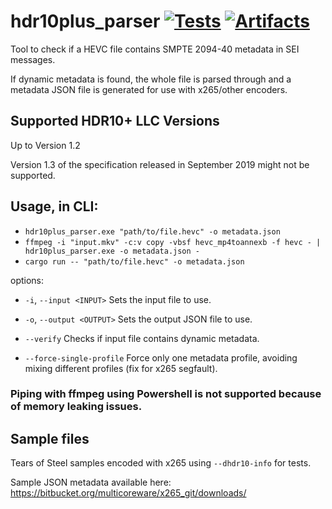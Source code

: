 # hdr10plus_parser [![Tests](https://github.com/quietvoid/hdr10plus_parser/workflows/Tests/badge.svg)](https://github.com/quietvoid/hdr10plus_parser/actions?query=workflow%3ATests) [![Artifacts](https://github.com/quietvoid/hdr10plus_parser/workflows/Artifacts/badge.svg)](https://github.com/quietvoid/hdr10plus_parser/actions?query=workflow%3AArtifacts)
Tool to check if a HEVC file contains SMPTE 2094-40 metadata in SEI 
messages.

If dynamic metadata is found, the whole file is parsed through and a 
metadata JSON file is generated for use with x265/other encoders.

## Supported HDR10+ LLC Versions
Up to Version 1.2

Version 1.3 of the specification released in September 2019 might not be supported.

## Usage, in CLI:

* `hdr10plus_parser.exe "path/to/file.hevc" -o metadata.json`
* `ffmpeg -i "input.mkv" -c:v copy -vbsf hevc_mp4toannexb -f hevc - | hdr10plus_parser.exe -o metadata.json -`
* `cargo run -- "path/to/file.hevc" -o metadata.json`

options:
* `-i`, `--input <INPUT>` Sets the input file to use.
* `-o`, `--output <OUTPUT>` Sets the output JSON file to use.

* `--verify` Checks if input file contains dynamic metadata.
* `--force-single-profile` Force only one metadata profile, avoiding mixing different profiles (fix for x265 segfault).


### Piping with ffmpeg using Powershell is not supported because of memory leaking issues.
    
## Sample files
Tears of Steel samples encoded with x265 using `--dhdr10-info` for tests.

Sample JSON metadata available here: https://bitbucket.org/multicoreware/x265_git/downloads/
